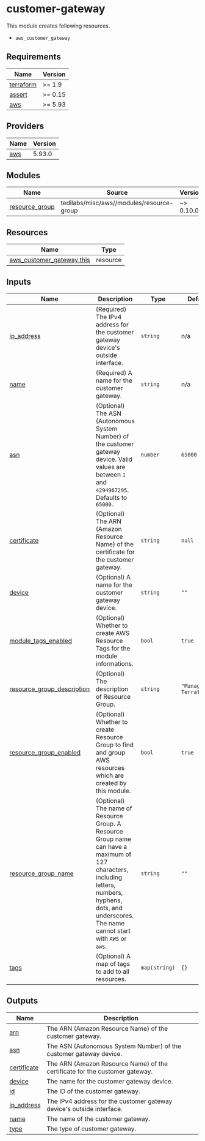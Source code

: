 # customer-gateway

This module creates following resources.

- `aws_customer_gateway`

<!-- BEGIN_TF_DOCS -->
## Requirements

| Name | Version |
|------|---------|
| <a name="requirement_terraform"></a> [terraform](#requirement\_terraform) | >= 1.9 |
| <a name="requirement_assert"></a> [assert](#requirement\_assert) | >= 0.15 |
| <a name="requirement_aws"></a> [aws](#requirement\_aws) | >= 5.93 |

## Providers

| Name | Version |
|------|---------|
| <a name="provider_aws"></a> [aws](#provider\_aws) | 5.93.0 |

## Modules

| Name | Source | Version |
|------|--------|---------|
| <a name="module_resource_group"></a> [resource\_group](#module\_resource\_group) | tedilabs/misc/aws//modules/resource-group | ~> 0.10.0 |

## Resources

| Name | Type |
|------|------|
| [aws_customer_gateway.this](https://registry.terraform.io/providers/hashicorp/aws/latest/docs/resources/customer_gateway) | resource |

## Inputs

| Name | Description | Type | Default | Required |
|------|-------------|------|---------|:--------:|
| <a name="input_ip_address"></a> [ip\_address](#input\_ip\_address) | (Required) The IPv4 address for the customer gateway device's outside interface. | `string` | n/a | yes |
| <a name="input_name"></a> [name](#input\_name) | (Required) A name for the customer gateway. | `string` | n/a | yes |
| <a name="input_asn"></a> [asn](#input\_asn) | (Optional) The ASN (Autonomous System Number) of the customer gateway device. Valid values are between `1` and `4294967295`. Defaults to `65000.` | `number` | `65000` | no |
| <a name="input_certificate"></a> [certificate](#input\_certificate) | (Optional) The ARN (Amazon Resource Name) of the certificate for the customer gateway. | `string` | `null` | no |
| <a name="input_device"></a> [device](#input\_device) | (Optional) A name for the customer gateway device. | `string` | `""` | no |
| <a name="input_module_tags_enabled"></a> [module\_tags\_enabled](#input\_module\_tags\_enabled) | (Optional) Whether to create AWS Resource Tags for the module informations. | `bool` | `true` | no |
| <a name="input_resource_group_description"></a> [resource\_group\_description](#input\_resource\_group\_description) | (Optional) The description of Resource Group. | `string` | `"Managed by Terraform."` | no |
| <a name="input_resource_group_enabled"></a> [resource\_group\_enabled](#input\_resource\_group\_enabled) | (Optional) Whether to create Resource Group to find and group AWS resources which are created by this module. | `bool` | `true` | no |
| <a name="input_resource_group_name"></a> [resource\_group\_name](#input\_resource\_group\_name) | (Optional) The name of Resource Group. A Resource Group name can have a maximum of 127 characters, including letters, numbers, hyphens, dots, and underscores. The name cannot start with `AWS` or `aws`. | `string` | `""` | no |
| <a name="input_tags"></a> [tags](#input\_tags) | (Optional) A map of tags to add to all resources. | `map(string)` | `{}` | no |

## Outputs

| Name | Description |
|------|-------------|
| <a name="output_arn"></a> [arn](#output\_arn) | The ARN (Amazon Resource Name) of the customer gateway. |
| <a name="output_asn"></a> [asn](#output\_asn) | The ASN (Autonomous System Number) of the customer gateway device. |
| <a name="output_certificate"></a> [certificate](#output\_certificate) | The ARN (Amazon Resource Name) of the certificate for the customer gateway. |
| <a name="output_device"></a> [device](#output\_device) | The name for the customer gateway device. |
| <a name="output_id"></a> [id](#output\_id) | The ID of the customer gateway. |
| <a name="output_ip_address"></a> [ip\_address](#output\_ip\_address) | The IPv4 address for the customer gateway device's outside interface. |
| <a name="output_name"></a> [name](#output\_name) | The name of the customer gateway. |
| <a name="output_type"></a> [type](#output\_type) | The type of customer gateway. |
<!-- END_TF_DOCS -->
